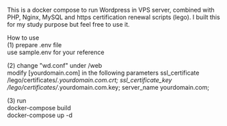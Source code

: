 This is a docker compose to run Wordpress in VPS server, combined with PHP, Nginx, MySQL and https certification renewal scripts (lego). I built this for my study purpose but feel free to use it.

How to use  
(1) prepare .env file  
   use sample.env for your reference

(2) change "wd.conf" under /web  
   modify [yourdomain.com] in the following parameters 
      ssl_certificate /lego/certificates/_.yourdomain.com.crt;
      ssl_certificate_key /lego/certificates/_.yourdomain.com.key;
      server_name yourdomain.com;  
         
(3) run  
  docker-compose build  
  docker-compose up -d  

  
